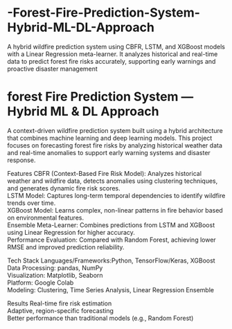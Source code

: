 # -Forest-Fire-Prediction-System-Hybrid-ML-DL-Approach
A hybrid wildfire prediction system using CBFR, LSTM, and XGBoost models with a Linear Regression meta-learner. It analyzes historical and real-time data to predict forest fire risks accurately, supporting early warnings and proactive disaster management
# forest Fire Prediction System — Hybrid ML & DL Approach

A context-driven wildfire prediction system built using a hybrid architecture that combines machine learning and deep learning models. This project focuses on forecasting forest fire risks by analyzing historical weather data and real-time anomalies to support early warning systems and disaster response.

Features
CBFR (Context-Based Fire Risk Model): Analyzes historical weather and wildfire data, detects anomalies using clustering techniques, and generates dynamic fire risk scores.  
LSTM Model: Captures long-term temporal dependencies to identify wildfire trends over time.  
XGBoost Model: Learns complex, non-linear patterns in fire behavior based on environmental features.  
Ensemble Meta-Learner: Combines predictions from LSTM and XGBoost using Linear Regression for higher accuracy.  
Performance Evaluation: Compared with Random Forest, achieving lower RMSE and improved prediction reliability.

Tech Stack
Languages/Frameworks:Python, TensorFlow/Keras, XGBoost  
Data Processing: pandas, NumPy  
Visualization: Matplotlib, Seaborn  
Platform: Google Colab  
Modeling: Clustering, Time Series Analysis, Linear Regression Ensemble  

 Results
Real-time fire risk estimation  
Adaptive, region-specific forecasting  
Better performance than traditional models (e.g., Random Forest)
